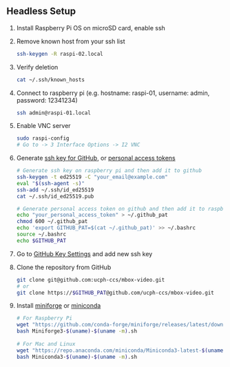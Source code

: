 ## Headless Setup
1. Install Raspberry Pi OS on microSD card, enable ssh

2. Remove known host from your ssh list
    ```sh
    ssh-keygen -R raspi-02.local
    ```
3. Verify deletion
    ```sh
    cat ~/.ssh/known_hosts
    ```
4. Connect to raspberry pi (e.g. hostname: raspi-01, username: admin, password: 12341234)
    ```sh
    ssh admin@raspi-01.local
    ```
5. Enable VNC server
    ```sh
    sudo raspi-config
    # Go to -> 3 Interface Options -> I2 VNC
    ```
6. Generate [ssh key for GitHub](https://docs.github.com/en/authentication/connecting-to-github-with-ssh/generating-a-new-ssh-key-and-adding-it-to-the-ssh-agent?platform=linux), or [personal access tokens](https://github.com/settings/tokens)
    ```sh
    # Generate ssh key on raspberry pi and then add it to github
    ssh-keygen -t ed25519 -C "your_email@example.com"
    eval "$(ssh-agent -s)"
    ssh-add ~/.ssh/id_ed25519
    cat ~/.ssh/id_ed25519.pub
   
   # Generate personal access token on github and then add it to raspberry pi
   echo "your_personal_access_token" > ~/.github_pat
   chmod 600 ~/.github_pat 
   echo 'export GITHUB_PAT=$(cat ~/.github_pat)' >> ~/.bashrc
   source ~/.bashrc
   echo $GITHUB_PAT
   ```
7. Go to [GitHub Key Settings](https://github.com/settings/keys
) and add new ssh key

8. Clone the repository from GitHub
   ```sh
   git clone git@github.com:ucph-ccs/mbox-video.git
   # or
   git clone https://$GITHUB_PAT@github.com/ucph-ccs/mbox-video.git
   ```
   
9. Install [miniforge](https://github.com/conda-forge/miniforge#download) or  [miniconda](https://docs.anaconda.com/free/miniconda/index.html)
    ```sh
    # For Raspberry Pi
    wget "https://github.com/conda-forge/miniforge/releases/latest/download/Miniforge3-$(uname)-$(uname -m).sh"
    bash Miniforge3-$(uname)-$(uname -m).sh
       
    # For Mac and Linux
    wget "https://repo.anaconda.com/miniconda/Miniconda3-latest-$(uname)-$(uname -m).sh"
    bash Miniconda3-$(uname)-$(uname -m).sh
    ```
